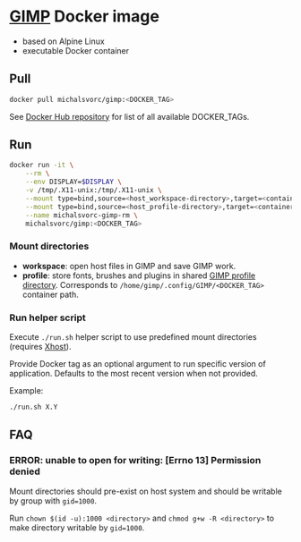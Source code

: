 # [GIMP](https://www.gimp.org/) Docker image
- based on Alpine Linux
- executable Docker container

## Pull
```bash
docker pull michalsvorc/gimp:<DOCKER_TAG>
```
See [Docker Hub repository](https://hub.docker.com/repository/docker/michalsvorc/gimp/tags) for list of all available DOCKER_TAGs.

## Run
```bash
docker run -it \
    --rm \
    --env DISPLAY=$DISPLAY \
    -v /tmp/.X11-unix:/tmp/.X11-unix \
    --mount type=bind,source=<host_workspace-directory>,target=<container_workspace-directory> \
    --mount type=bind,source=<host_profile-directory>,target=<container_profile-directory> \
    --name michalsvorc-gimp-rm \
    michalsvorc/gimp:<DOCKER_TAG>
```

### Mount directories
- **workspace**: open host files in GIMP and save GIMP work.
- **profile**: store fonts, brushes and plugins in shared [GIMP profile directory](https://www.gimp.org/tutorials/GIMPProfile/). Corresponds to `/home/gimp/.config/GIMP/<DOCKER_TAG>` container path.

### Run helper script
Execute `./run.sh` helper script to use predefined mount directories (requires [Xhost](https://jlk.fjfi.cvut.cz/arch/manpages/man/xhost.1)).

Provide Docker tag as an optional argument to run specific version of application. Defaults to the most recent version when not provided.

Example:
```bash
./run.sh X.Y
```

## FAQ

### ERROR: unable to open for writing: [Errno 13] Permission denied
Mount directories should pre-exist on host system and should be writable by group with `gid=1000`.

Run `chown $(id -u):1000 <directory>` and `chmod g+w -R <directory>` to make directory writable by `gid=1000`.